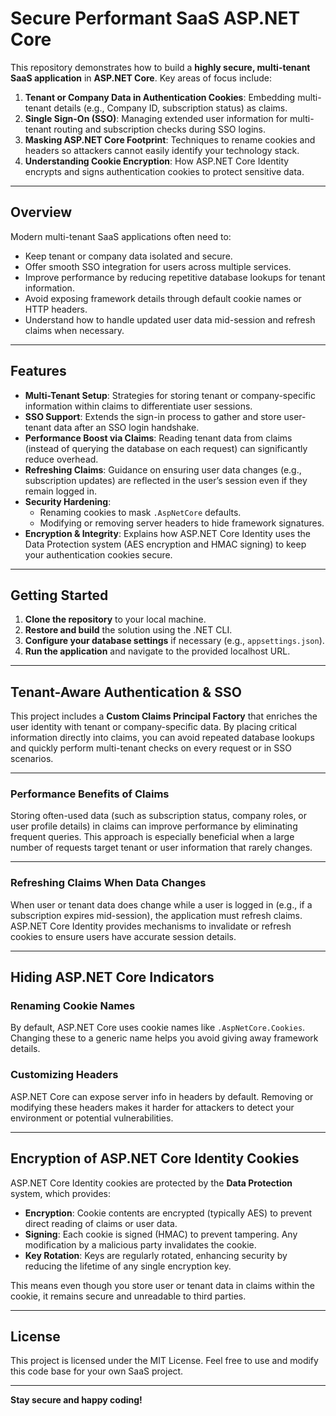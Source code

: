 # Secure Performant SaaS ASP.NET Core

This repository demonstrates how to build a **highly secure, multi-tenant SaaS application** in **ASP.NET Core**. Key areas of focus include:

1. **Tenant or Company Data in Authentication Cookies**: Embedding multi-tenant details (e.g., Company ID, subscription status) as claims.
2. **Single Sign-On (SSO)**: Managing extended user information for multi-tenant routing and subscription checks during SSO logins.
3. **Masking ASP.NET Core Footprint**: Techniques to rename cookies and headers so attackers cannot easily identify your technology stack.
4. **Understanding Cookie Encryption**: How ASP.NET Core Identity encrypts and signs authentication cookies to protect sensitive data.

---

## Overview

Modern multi-tenant SaaS applications often need to:
- Keep tenant or company data isolated and secure.
- Offer smooth SSO integration for users across multiple services.
- Improve performance by reducing repetitive database lookups for tenant information.
- Avoid exposing framework details through default cookie names or HTTP headers.
- Understand how to handle updated user data mid-session and refresh claims when necessary.

---

## Features

- **Multi-Tenant Setup**: Strategies for storing tenant or company-specific information within claims to differentiate user sessions.
- **SSO Support**: Extends the sign-in process to gather and store user-tenant data after an SSO login handshake.
- **Performance Boost via Claims**: Reading tenant data from claims (instead of querying the database on each request) can significantly reduce overhead.
- **Refreshing Claims**: Guidance on ensuring user data changes (e.g., subscription updates) are reflected in the user’s session even if they remain logged in.
- **Security Hardening**:
  - Renaming cookies to mask `.AspNetCore` defaults.
  - Modifying or removing server headers to hide framework signatures.
- **Encryption & Integrity**: Explains how ASP.NET Core Identity uses the Data Protection system (AES encryption and HMAC signing) to keep your authentication cookies secure.

---

## Getting Started

1. **Clone the repository** to your local machine.
2. **Restore and build** the solution using the .NET CLI.
3. **Configure your database settings** if necessary (e.g., `appsettings.json`).
4. **Run the application** and navigate to the provided localhost URL.

---

## Tenant-Aware Authentication & SSO

This project includes a **Custom Claims Principal Factory** that enriches the user identity with tenant or company-specific data. By placing critical information directly into claims, you can avoid repeated database lookups and quickly perform multi-tenant checks on every request or in SSO scenarios.

---

### Performance Benefits of Claims

Storing often-used data (such as subscription status, company roles, or user profile details) in claims can improve performance by eliminating frequent queries. This approach is especially beneficial when a large number of requests target tenant or user information that rarely changes.

---

### Refreshing Claims When Data Changes

When user or tenant data does change while a user is logged in (e.g., if a subscription expires mid-session), the application must refresh claims. ASP.NET Core Identity provides mechanisms to invalidate or refresh cookies to ensure users have accurate session details.

---

## Hiding ASP.NET Core Indicators

### Renaming Cookie Names

By default, ASP.NET Core uses cookie names like `.AspNetCore.Cookies`. Changing these to a generic name helps you avoid giving away framework details.

### Customizing Headers

ASP.NET Core can expose server info in headers by default. Removing or modifying these headers makes it harder for attackers to detect your environment or potential vulnerabilities.

---

## Encryption of ASP.NET Core Identity Cookies

ASP.NET Core Identity cookies are protected by the **Data Protection** system, which provides:

- **Encryption**: Cookie contents are encrypted (typically AES) to prevent direct reading of claims or user data.
- **Signing**: Each cookie is signed (HMAC) to prevent tampering. Any modification by a malicious party invalidates the cookie.
- **Key Rotation**: Keys are regularly rotated, enhancing security by reducing the lifetime of any single encryption key.

This means even though you store user or tenant data in claims within the cookie, it remains secure and unreadable to third parties.

---

## License

This project is licensed under the MIT License. Feel free to use and modify this code base for your own SaaS project.

---

**Stay secure and happy coding!**
